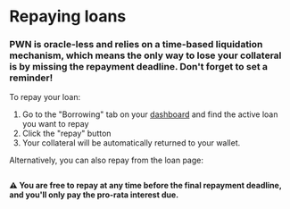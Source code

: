 # Repaying loans

### PWN is **oracle-less** and relies on a **time-based liquidation mechanism**, which means the only way to lose your collateral is by missing the repayment deadline. Don't forget to set a reminder!

To repay your loan:

1. Go to the "Borrowing" tab on your [dashboard](https://app.pwn.xyz/#/dashboard/) and find the active loan you want to repay
2. Click the "repay" button
3. Your collateral will be automatically returned to your wallet.

Alternatively, you can also repay from the loan page:

<figure><img src="/img/gitbook-assets/image (11).png" alt=""/></figure>

**⚠️ You are free to repay at any time before the final repayment deadline, and you'll only pay the pro-rata interest due.**
